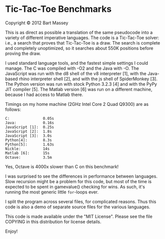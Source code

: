 # Tic-Tac-Toe Benchmarks
Copyright © 2012 Bart Massey

This is as direct as possible a translation of the same
pseudocode into a variety of different imperative languages.
The code is a Tic-Tac-Toe solver: i.e., a search that proves
that Tic-Tac-Toe is a draw. The search is complete and
completely unoptimized, so it searches about 550K positions
before proving the draw.

I used standard language tools, and the fastest simple
settings I could manage. The C was compiled with -O2 and the
Java with -O. The JavaScript was run with the d8 shell of
the v8 interpreter [1], with the Java-based rhino
interpreter shell [2], and with the js shell of SpiderMonkey
[3]. The Python version was run with stock Python 3.2.3 [4]
and with the PyPy JIT compiler [5].  The Matlab version [6]
was run on a different machine, because I had access to
Matlab there.

Timings on my home machine (2GHz Intel Core 2 Quad Q9300)
are as follows:

    C:               0.05s
    Java:            0.16s
    JavaScript [1]:  0.25s
    JavaScript [2]:  1.8s
    JavaScript [3]:  3.0s
    Python[4]:       8.3s
    Python[5]:       1.63s
    Nickle:          14s
    Matlab [6]:      15s
    Octave:          3.5m

Yes, Octave is 4000x slower than C on this benchmark!

I was surprised to see the differences in performance
between languages. Slow recursion might be a problem for
this code, but most of the time is expected to be spent in
gamevalue() checking for wins. As such, it's running the
most generic little `for`-loops ever.

I split the program across several files, for complicated
reasons. Thus this code is also a demo of separate source
files for the various languages.

This code is made available under the "MIT License". Please
see the file COPYING in this distribution for license
details.

Enjoy!
